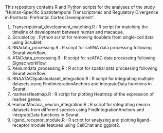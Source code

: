 This repository contains R and Python scripts for the analyses of the study “Human-Specific Spatiotemporal Transcriptomic and Regulatory Divergence in Postnatal Prefrontal Cortex Development”.

1. Transcriptional_development_matching.R : R script for matching the timeline of development between human and macaque.
2. Scrublet.py : Python script for removing doublets from single-cell data using Scrublet.
3. RNAdata_processing.R : R script for snRNA data processing following Seurat workflow.
4. ATACdata_processing.R : R script for scATAC data processing following Signac workflow.
5. Xeniumdata_processing.R : R script for spatial data processing following Seurat workflow.
6. RNAATACSpatialdataset_integration.R : R script for integrating multiple datasets using FindIntegrationAnchors and IntegrateData functions in Seurat. 
7. markersHeatmap.R : R script for plotting Heatmap of the expression of marker genes.
8. HumanMacaca_neuron_integration.R : R script for integrating neuron datasets from different species using FindIntegrationAnchors and IntegrateData functions in Seurat.
9. ligand_receptor_module.R : R script for analyzing and plotting ligand-receptor module features using CellChat and ggplot2. 
